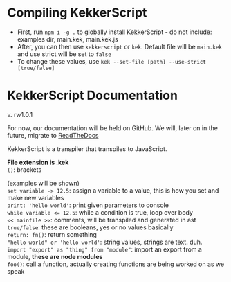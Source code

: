 ﻿# Compiling KekkerScript
* First, run `npm i -g .` to globally install KekkerScript - do not include: examples dir, main.kek, main.kek.js
* After, you can then use `kekkerscript` or `kek`. Default file will be `main.kek` and use strict will be set to `false`
* To change these values, use `kek --set-file [path] --use-strict [true/false]`

# KekkerScript Documentation
v. rw1.0.1

For now, our documentation will be held on
GitHub. We will, later on in the future, migrate to
[ReadTheDocs](https://www.readthedocs.io)

KekkerScript is a transpiler that transpiles to JavaScript.

**File extension is .kek**<br>
`()`: brackets

(examples will be shown)<br>
`set variable -> 12.5`: assign a variable to a value, this is how you set and make new variables<br>
`print: 'hello world'`: print given parameters to console<br>
`while variable <= 12.5`: while a condition is true, loop over body<br>
`<< mainfile >>`: comments, will be transpiled and generated in ast<br>
`true/false`: these are booleans, yes or no values basically<br>
`return: fn()`: return something<br>
`"hello world" or 'hello world'`: string values, strings are text. duh.<br>
`import "export" as "thing" from "module"`: import an export from a module, **these are node modules**<br>
`foo()`: call a function, actually creating functions are being worked on as we speak<br>